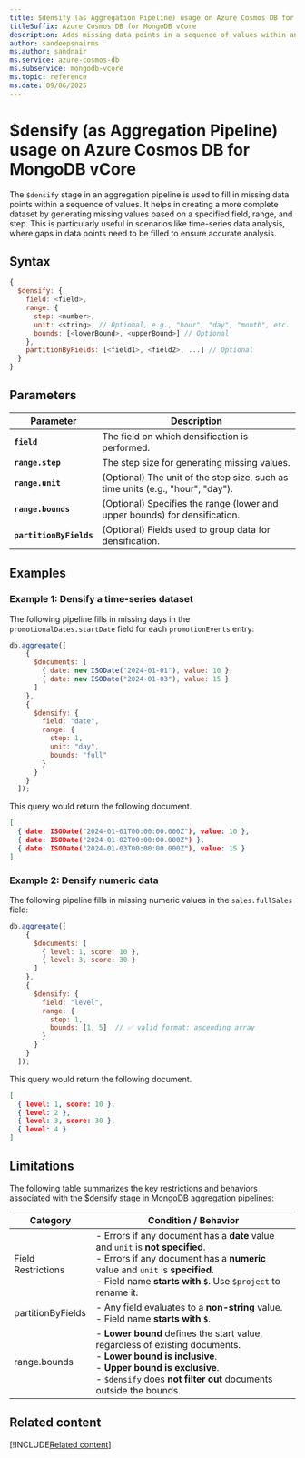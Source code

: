 ```yaml
---
title: $densify (as Aggregation Pipeline) usage on Azure Cosmos DB for MongoDB vCore
titleSuffix: Azure Cosmos DB for MongoDB vCore
description: Adds missing data points in a sequence of values within an array or collection.
author: sandeepsnairms
ms.author: sandnair
ms.service: azure-cosmos-db
ms.subservice: mongodb-vcore
ms.topic: reference
ms.date: 09/06/2025
---
```


# $densify (as Aggregation Pipeline) usage on Azure Cosmos DB for MongoDB vCore

The `$densify` stage in an aggregation pipeline is used to fill in missing data points within a sequence of values. It helps in creating a more complete dataset by generating missing values based on a specified field, range, and step. This is particularly useful in scenarios like time-series data analysis, where gaps in data points need to be filled to ensure accurate analysis.

## Syntax

```javascript
{
  $densify: {
    field: <field>,
    range: {
      step: <number>,
      unit: <string>, // Optional, e.g., "hour", "day", "month", etc.
      bounds: [<lowerBound>, <upperBound>] // Optional
    },
    partitionByFields: [<field1>, <field2>, ...] // Optional
  }
}
```

## Parameters  

| Parameter | Description |
| --- | --- |
| **`field`** | The field on which densification is performed. |
| **`range.step`** | The step size for generating missing values. |
| **`range.unit`** | (Optional) The unit of the step size, such as time units (e.g., "hour", "day"). |
| **`range.bounds`** | (Optional) Specifies the range (lower and upper bounds) for densification. |
| **`partitionByFields`** | (Optional) Fields used to group data for densification. |

## Examples

### Example 1: Densify a time-series dataset

The following pipeline fills in missing days in the `promotionalDates.startDate` field for each `promotionEvents` entry:

```javascript
db.aggregate([
    {
      $documents: [
        { date: new ISODate("2024-01-01"), value: 10 },
        { date: new ISODate("2024-01-03"), value: 15 }
      ]
    },
    {
      $densify: {
        field: "date",
        range: {
          step: 1,
          unit: "day",
          bounds: "full"
        }
      }
    }
  ]);
```
This query would return the following document.
```json
[
  { date: ISODate("2024-01-01T00:00:00.000Z"), value: 10 },
  { date: ISODate("2024-01-02T00:00:00.000Z") },
  { date: ISODate("2024-01-03T00:00:00.000Z"), value: 15 }
]

```

### Example 2: Densify numeric data

The following pipeline fills in missing numeric values in the `sales.fullSales` field:

```javascript
db.aggregate([
    {
      $documents: [
        { level: 1, score: 10 },
        { level: 3, score: 30 }
      ]
    },
    {
      $densify: {
        field: "level",
        range: {
          step: 1,
          bounds: [1, 5]  // ✅ valid format: ascending array
        }
      }
    }
  ]);
```
This query would return the following document.
```json
[
  { level: 1, score: 10 },
  { level: 2 },
  { level: 3, score: 30 },
  { level: 4 }
]
```


## Limitations

The following table summarizes the key restrictions and behaviors associated with the $densify stage in MongoDB aggregation pipelines:

| Category               | Condition / Behavior                                                                                                                                         |
|------------------------|--------------------------------------------------------------------------------------------------------------------------------------------------------------|
| Field Restrictions     | - Errors if any document has a **date** value and `unit` is **not specified**. <br> - Errors if any document has a **numeric** value and `unit` is **specified**. <br> - Field name **starts with `$`**. Use `$project` to rename it. |
| partitionByFields      | - Any field evaluates to a **non-string** value. <br> - Field name **starts with `$`**.                                                                      |
| range.bounds           | - **Lower bound** defines the start value, regardless of existing documents. <br> - **Lower bound is inclusive**. <br> - **Upper bound is exclusive**. <br> - `$densify` does **not filter out** documents outside the bounds. |


## Related content

[!INCLUDE[Related content](../includes/related-content.md)]
